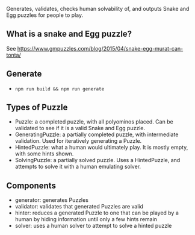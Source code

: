 Generates, validates, checks human solvability of, and outputs Snake and Egg puzzles for people to play.

## What is a snake and Egg puzzle?

See https://www.gmpuzzles.com/blog/2015/04/snake-egg-murat-can-tonta/


## Generate

- `npm run build && npm run generate`


## Types of Puzzle

- Puzzle: a completed puzzle, with all polyominos placed. Can be validated to see if it is a valid Snake and Egg puzzle.
- GeneratingPuzzle: a partially completed puzzle, with intermediate validation. Used for iteratively generating a Puzzle.
- HintedPuzzle: what a human would ultimately play. It is mostly empty, with some hints shown.
- SolvingPuzzle: a partially solved puzzle. Uses a HintedPuzzle, and attempts to solve it with a human emulating solver.


## Components

- generator: generates Puzzles
- validator: validates that generated Puzzles are valid
- hinter: reduces a generated Puzzle to one that can be played by a human by hiding information until only a few hints remain
- solver: uses a human solver to attempt to solve a hinted puzzle 



